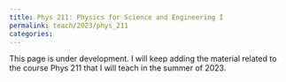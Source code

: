 ```yaml
---
title: Phys 211: Physics for Science and Engineering I
permalink: teach/2023/phys_211
categories:
---
```




This page is under development. I will keep adding the material related to the course Phys 211 that I will teach
in the summer of 2023.
